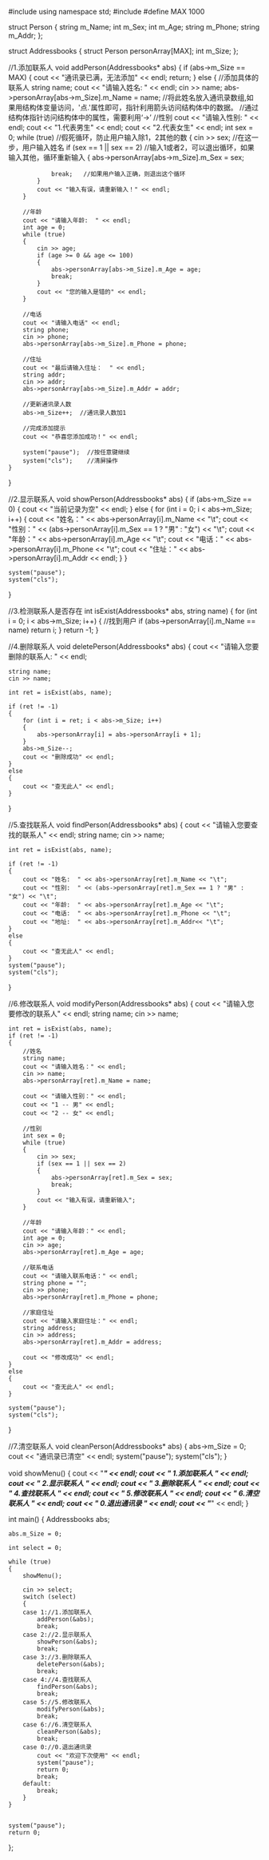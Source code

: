 #include<iostream>
using namespace std;
#include<string>
#define MAX 1000

struct Person
{
	string m_Name;
	int m_Sex;
	int m_Age;
	string m_Phone;
	string m_Addr;
};

struct Addressbooks
{
	struct Person personArray[MAX];
	int m_Size;
};

//1.添加联系人
void addPerson(Addressbooks* abs)
{
	if (abs->m_Size == MAX)
	{
		cout << "通讯录已满，无法添加" << endl;
		return;
	}
	else
	{
		//添加具体的联系人
		string name;
		cout << "请输入姓名:  " << endl;
		cin >> name;
		abs->personArray[abs->m_Size].m_Name = name;  //将此姓名放入通讯录数组,如果用结构体变量访问，'点.'属性即可，指针利用箭头访问结构体中的数据。
				                                      //通过结构体指针访问结构体中的属性，需要利用‘->’
		//性别
		cout << "请输入性别:  " << endl;
		cout << "1.代表男生" << endl;
		cout << "2.代表女生" << endl;
		int sex = 0;
		while (true)   //假死循环，防止用户输入除1，2其他的数
		{
			cin >> sex;  //在这一步，用户输入姓名
			if (sex == 1 || sex == 2)  //输入1或者2，可以退出循环，如果输入其他，循环重新输入
			{
				abs->personArray[abs->m_Size].m_Sex = sex;  

				break;   //如果用户输入正确，则退出这个循环
			}
			cout << "输入有误，请重新输入！" << endl;
		}

		//年龄
		cout << "请输入年龄:  " << endl;
		int age = 0;
		while (true)
		{
			cin >> age;
			if (age >= 0 && age <= 100)
			{
				abs->personArray[abs->m_Size].m_Age = age;
				break;
			}
			cout << "您的输入是错的" << endl;
		}
		
		//电话
		cout << "请输入电话" << endl;
		string phone;
		cin >> phone;
		abs->personArray[abs->m_Size].m_Phone = phone;

		//住址
		cout << "最后请输入住址：  " << endl;
		string addr;
		cin >> addr;
		abs->personArray[abs->m_Size].m_Addr = addr;

		//更新通讯录人数
		abs->m_Size++;  //通讯录人数加1

		//完成添加提示
		cout << "恭喜您添加成功！" << endl;

		system("pause");  //按任意键继续
		system("cls");    //清屏操作
	}
}    

//2.显示联系人
void showPerson(Addressbooks* abs)
{
	if (abs->m_Size == 0)
	{
		cout << "当前记录为空" << endl;
	}
	else
	{
		for (int i = 0; i < abs->m_Size; i++)
		{
			cout << "姓名：" << abs->personArray[i].m_Name << "\t";
			cout << "性别：" << (abs->personArray[i].m_Sex == 1 ? "男" : "女") << "\t";
			cout << "年龄：" << abs->personArray[i].m_Age << "\t";
			cout << "电话：" << abs->personArray[i].m_Phone << "\t";
			cout << "住址：" << abs->personArray[i].m_Addr << endl;
		}
	}

	system("pause");
	system("cls");

}

//3.检测联系人是否存在
int isExist(Addressbooks* abs, string name)
{
	for (int i = 0; i < abs->m_Size; i++)
	{
		//找到用户
		if (abs->personArray[i].m_Name == name)
			return i;
	}
	return -1;
}


//4.删除联系人
void deletePerson(Addressbooks* abs)
{
	cout << "请输入您要删除的联系人:  " << endl;

	string name;
	cin >> name;

	int ret = isExist(abs, name);

	if (ret != -1)
	{
		for (int i = ret; i < abs->m_Size; i++)
		{
			abs->personArray[i] = abs->personArray[i + 1];
		}
		abs->m_Size--;
		cout << "删除成功" << endl;
	}
	else
	{
		cout << "查无此人" << endl;
	}
}

//5.查找联系人
void findPerson(Addressbooks* abs)
{
	cout << "请输入您要查找的联系人" << endl;
	string name;
	cin >> name;

	int ret = isExist(abs, name);

	if (ret != -1)
	{
		cout << "姓名:  " << abs->personArray[ret].m_Name << "\t";
		cout << "性别:  " << (abs->personArray[ret].m_Sex == 1 ? "男" : "女") << "\t";
		cout << "年龄:  " << abs->personArray[ret].m_Age << "\t";
		cout << "电话:  " << abs->personArray[ret].m_Phone << "\t";
		cout << "地址:  " << abs->personArray[ret].m_Addr<< "\t";
	}
	else
	{
		cout << "查无此人" << endl;
	}
	system("pause");
	system("cls");
}

//6.修改联系人
void modifyPerson(Addressbooks* abs)
{
	cout << "请输入您要修改的联系人" << endl;
	string name;
	cin >> name;

	int ret = isExist(abs, name);
	if (ret != -1)
	{
		//姓名
		string name;
		cout << "请输入姓名：" << endl;
		cin >> name;
		abs->personArray[ret].m_Name = name;

		cout << "请输入性别：" << endl;
		cout << "1 -- 男" << endl;
		cout << "2 -- 女" << endl;

		//性别
		int sex = 0;
		while (true)
		{
			cin >> sex;
			if (sex == 1 || sex == 2)
			{
				abs->personArray[ret].m_Sex = sex;
				break;
			}
			cout << "输入有误，请重新输入";
		}

		//年龄
		cout << "请输入年龄：" << endl;
		int age = 0;
		cin >> age;
		abs->personArray[ret].m_Age = age;

		//联系电话
		cout << "请输入联系电话：" << endl;
		string phone = "";
		cin >> phone;
		abs->personArray[ret].m_Phone = phone;

		//家庭住址
		cout << "请输入家庭住址：" << endl;
		string address;
		cin >> address;
		abs->personArray[ret].m_Addr = address;

		cout << "修改成功" << endl;
	}
	else
	{
		cout << "查无此人" << endl;
	}

	system("pause");
	system("cls");

}

//7.清空联系人
void cleanPerson(Addressbooks* abs)
{
	abs->m_Size = 0;
	cout << "通讯录已清空" << endl;
	system("pause");
	system("cls");
}

void showMenu()
{
	cout << "**************************" << endl;
	cout << "*****  1.添加联系人  *****" << endl;
	cout << "*****  2.显示联系人  *****" << endl;
	cout << "*****  3.删除联系人  *****" << endl;
	cout << "*****  4.查找联系人  *****" << endl;
	cout << "*****  5.修改联系人  *****" << endl;
	cout << "*****  6.清空联系人  *****" << endl;
	cout << "*****  0.退出通讯录  *****" << endl;
	cout << "**************************" << endl;
}

int main()
{
	Addressbooks abs;

	abs.m_Size = 0;

	int select = 0;

	while (true)
	{
		showMenu();

		cin >> select;
		switch (select)
		{
		case 1://1.添加联系人
			addPerson(&abs);
			break;
		case 2://2.显示联系人
			showPerson(&abs);
			break;
		case 3://3.删除联系人
			deletePerson(&abs);
			break;
		case 4://4.查找联系人
			findPerson(&abs);
			break;
		case 5://5.修改联系人
			modifyPerson(&abs);
			break;
		case 6://6.清空联系人
			cleanPerson(&abs);
			break;
		case 0://0.退出通讯录
			cout << "欢迎下次使用" << endl;
			system("pause");
			return 0;
			break;
		default:
			break;
		}
	}
	

	system("pause");
	return 0;
};

